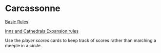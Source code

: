 # Carcassonne

[Basic Rules](https://images-cdn.zmangames.com/us-east-1/filer_public/d5/20/d5208d61-8583-478b-a06d-b49fc9cd7aaa/zm7810_carcassonne_rules.pdf)

[Inns and Cathedrals Expansion rules](https://images-cdn.zmangames.com/us-east-1/filer_public/2c/91/2c91bb85-e2a9-41ba-9ca4-3f3bf458e13b/zm7811_carcassonne_exp1_rules.pdf)

Use the *player scores* cards to keep track of scores rather than marching a meeple in a circle.
